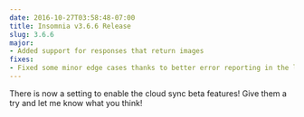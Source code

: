 ```yaml
---
date: 2016-10-27T03:58:48-07:00
title: Insomnia v3.6.6 Release
slug: 3.6.6
major:
- Added support for responses that return images
fixes: 
- Fixed some minor edge cases thanks to better error reporting in the last update
---
```


There is now a setting to enable the cloud sync beta features! Give them a try 
and let me know what you think!
